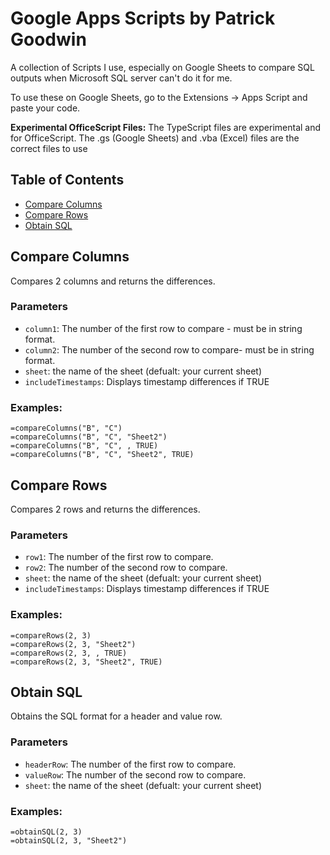 # Google Apps Scripts by Patrick Goodwin
A collection of Scripts I use, especially on Google Sheets to compare SQL outputs when Microsoft SQL server can't do it for me.

To use these on Google Sheets, go to the Extensions -> Apps Script and paste your code.

**Experimental OfficeScript Files:** The TypeScript files are experimental and for OfficeScript. The .gs (Google Sheets) and .vba (Excel) files are the correct files to use

## Table of Contents
- [Compare Columns](#compare-columns)
- [Compare Rows](#compare-rows)
- [Obtain SQL](#obtain-sql)

## Compare Columns
Compares 2 columns and returns the differences.

### Parameters
- `column1`: The number of the first row to compare - must be in string format.
- `column2`: The number of the second row to compare- must be in string format.
- `sheet`: the name of the sheet (defualt: your current sheet)
- `includeTimestamps`: Displays timestamp differences if TRUE

### Examples:
```
=compareColumns("B", "C")
=compareColumns("B", "C", "Sheet2")
=compareColumns("B", "C", , TRUE)
=compareColumns("B", "C", "Sheet2", TRUE)
```

## Compare Rows
Compares 2 rows and returns the differences.

### Parameters
- `row1`: The number of the first row to compare.
- `row2`: The number of the second row to compare.
- `sheet`: the name of the sheet (defualt: your current sheet)
- `includeTimestamps`: Displays timestamp differences if TRUE

### Examples:
```
=compareRows(2, 3)
=compareRows(2, 3, "Sheet2")
=compareRows(2, 3, , TRUE)
=compareRows(2, 3, "Sheet2", TRUE)
```

## Obtain SQL
Obtains the SQL format for a header and value row.

### Parameters
- `headerRow`: The number of the first row to compare.
- `valueRow`: The number of the second row to compare.
- `sheet`: the name of the sheet (defualt: your current sheet)

### Examples:
```
=obtainSQL(2, 3)
=obtainSQL(2, 3, "Sheet2")
```
